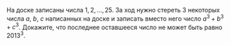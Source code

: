 На доске записаны числа $1, 2, \ldots, 25$. За ход нужно стереть 3 некоторых числа $a$, $b$, $c$ написанных на доске и записать вместо него число $a^3+b^3+c^3$. Докажите, что последнее оставшееся число не может быть равно $2013^3$.